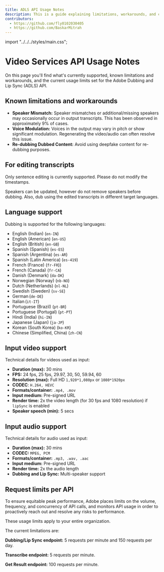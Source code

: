 ```yaml
---
title: ADLS API Usage Notes
description: This is a guide explaining limitations, workarounds, and current support for the ADLS API.
contributors:
  - https://github.com/fly0102030405
  - https://github.com/BaskarMitrah
---
```


import "../../../styles/main.css";

# Video Services API Usage Notes

On this page you'll find what's currently supported, known limitations and workarounds, and the current usage limits set for the Adobe Dubbing and Lip Sync (ADLS) API.

## Known limitations and workarounds

- **Speaker Mismatch:** Speaker mismatches or additional/missing speakers may occasionally occur in output transcripts. This has been observed in approximately 9% of cases.
- **Voice Modulation:** Voices in the output may vary in pitch or show significant modulation. Regenerating the video/audio can often resolve this issue.
- **Re-dubbing Dubbed Content:** Avoid using deepfake content for re-dubbing purposes.

## For editing transcripts

Only sentence editing is currently supported. Please do not modify the timestamps.

Speakers can be updated, however do not remove speakers before dubbing. Also, dub using the edited transcripts in different target languages.

## Language support

Dubbing is supported for the following languages:

- English (Indian) (`en-IN`)
- English (American) (`en-US`)
- English (British) (`en-GB`)
- Spanish (Spanish) (`es-ES`)
- Spanish (Argentina) (`es-AR`)
- Spanish (Latin America) (`es-419`)
- French (France) (`fr-FR`))
- French (Canada) (`fr-CA`)
- Danish (Denmark) (`da-DK`)
- Norwegian (Norway) (`nb-NO`)
- Dutch (Netherlands) (`nl-NL`)
- Swedish (Sweden) (`sv-SE`)
- German (`de-DE`)
- Italian (`it-IT`)
- Portuguese (Brazil) (`pt-BR`)
- Portuguese (Portugal) (`pt-PT`)
- Hindi (India) (`hi-IN`)
- Japanese (Japan) (`ja-JP`)
- Korean (South Korea) (`ko-KR`)
- Chinese (Simplified, China) (`zh-CN`)

## Input video support

Technical details for videos used as input:

- **Duration (max):** 30 mins
- **FPS:** 24 fps, 25 fps, 29.97, 30, 50, 59.94, 60
- **Resolution (max):** Full HD `1,920*1,080px` or `1080*1920px`
- **CODEC**: `H.264, HEVC`
- **Formats/container:** `.mp4, .mov`
- **Input medium:** Pre-signed URL
- **Render time:** 2x the video length (for 30 fps and 1080 resolution) if `lipSync` is enabled
- **Speaker speech (min):** 5 secs

## Input audio support

Technical details for audio used as input:

- **Duration (max):** 30 mins
- **CODEC:** `MPEG, PCM`
- **Formats/container:** `.mp3, .wav, .aac`
- **Input medium:** Pre-signed URL
- **Render time:** 2x the audio length
- **Dubbing and Lip Sync:** Multi-speaker support

## Request limits per API

To ensure equitable peak performance, Adobe places limits on the volume, frequency, and concurrency of API calls, and monitors API usage in order to proactively reach out and resolve any risks to performance.

<InlineAlert variant="warning" slots="text1" />

These usage limits apply to your entire organization. <br/>

The current limitations are:

**Dubbing/Lip Sync endpoint:**  5 requests per minute and 150 requests per day.

**Transcribe endpoint:** 5 requests per minute.

**Get Result endpoint:** 100 requests per minute.
